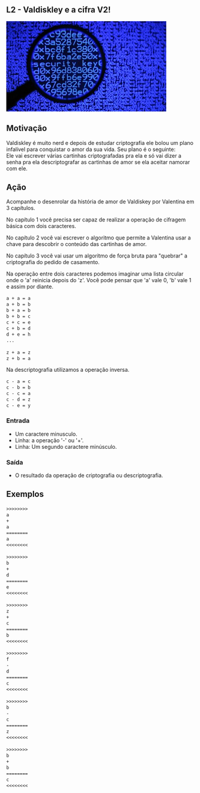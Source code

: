 ## L2 - Valdiskley e a cifra V2!


![]( __cover.jpg)

## Motivação

Valdiskley é muito nerd e depois de estudar criptografia ele bolou um plano infalível para conquistar o amor da sua vida. Seu plano é o seguinte:  
Ele vai escrever várias cartinhas criptografadas pra ela e só vai dizer a senha pra ela descriptografar as cartinhas de amor se ela aceitar namorar com ele.

## Ação

Acompanhe o desenrolar da história de amor de Valdiskey por Valentina em 3 capítulos.

No capítulo 1 você precisa ser capaz de realizar a operação de cifragem básica com dois caracteres.

No capítulo 2 você vai escrever o algoritmo que permite a Valentina usar a chave para descobrir o conteúdo das cartinhas de amor.

No capítulo 3 você vai usar um algoritmo de força bruta para "quebrar" a criptografia do pedido de casamento.

Na operação entre dois caracteres podemos imaginar uma lista circular onde o 'a' reinicia depois do 'z'. Você pode pensar que 'a' vale 0, 'b' vale 1 e assim por diante.

```
a + a = a 
a + b = b   
b + a = b 
b + b = c 
c + c = e 
c + b = d 
d + e = h
...

z + a = z
z + b = a
```

Na descriptografia utilizamos a operação inversa.

```
c - a = c
c - b = b
c - c = a
c - d = z
c - e = y  
```
### Entrada

*   Um caractere minusculo.
*   Linha: a operação '-' ou '+'.
*   Linha: Um segundo caractere minúsculo.

### Saída

*   O resultado da operação de criptografia ou descriptografia.  

## Exemplos

```
>>>>>>>>
a
+
a
========
a
<<<<<<<<

>>>>>>>>
b
+
d
========
e
<<<<<<<<

>>>>>>>>
z
+
c
========
b
<<<<<<<<

>>>>>>>>
f
-
d
========
c
<<<<<<<<

>>>>>>>>
b
-
c
========
z
<<<<<<<<

>>>>>>>>
b
+
b
========
c
<<<<<<<<
```

#
